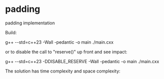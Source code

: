 # padding
padding implementation

Build:

g++ --std=c++23 -Wall -pedantic -o main ./main.cxx

or to disable the call to "reserve()" up front and see impact:

g++ --std=c++23 -DDISABLE_RESERVE -Wall -pedantic -o main ./main.cxx


The solution has time complexity and space complexity:

